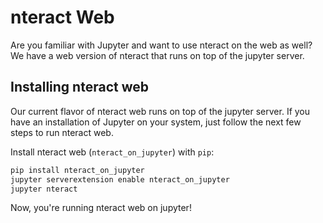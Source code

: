 # nteract Web

Are you familiar with Jupyter and want to use nteract on the web as well?
We have a web version of nteract that runs on top of the jupyter server.

## Installing nteract web

Our current flavor of nteract web runs on top of the jupyter server. If you
have an installation of Jupyter on your system, just follow the next few steps
to run nteract web.

Install nteract web (`nteract_on_jupyter`) with `pip`:

```bash
pip install nteract_on_jupyter
jupyter serverextension enable nteract_on_jupyter
jupyter nteract
```

Now, you're running nteract web on jupyter!
